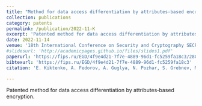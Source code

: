 ```yaml
---
title: "Method for data access differentiation by attributes‑based encryption."
collection: publications
category: patents
permalink: /publication/2022-11-K
excerpt: 'Patented method for data access differentiation by attributes‑based encryption.'
date: 2022-11-14
venue: '18th International Conference on Security and Cryptography SECRYPT'
#slidesurl: 'http://academicpages.github.io/files/slides1.pdf'
paperurl: 'https://fips.ru/EGD/4f9e4d21-7f7e-4889-96d1-fc5259fa18c3/2804040.eod.pdf'
bibtexurl: 'https://fips.ru/EGD/4f9e4d21-7f7e-4889-96d1-fc5259fa18c3'
citation: 'E. Kiktenko, A. Fedorov, A. Guglya, N. Pozhar, S. Grebnev, M. Kudinov. Method for data access differentiation by attributes‑based encryption. Owned by: LIMITED LIABILITY COMPANY ”INTERNATIONAL CENTER OF QUANTUM OPTICS AND QUANTUM TECHNOLOGIES” (LLC ”MTSKT”).'

---
```

Patented method for data access differentiation by attributes‑based encryption.